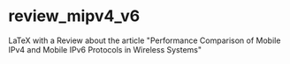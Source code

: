# review_mipv4_v6
LaTeX with a Review about the article "Performance Comparison of Mobile IPv4 and  Mobile IPv6 Protocols in Wireless Systems"
